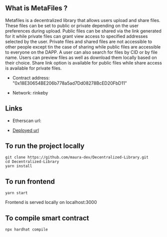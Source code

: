 


## What is MetaFiles ?

Metafiles is a decentralized library that allows users upload and share files. These files can be set to public or private depending on the user preferences during upload. Public files can be shared via the link generated for it while private files can grant view access to specified addresses selected by the user. Private files and shared files are not accessible to other people except tin the case of sharing while public files are accessible to everyone on the DAPP. 
A user can also search for files by CID or by file name. 
Users can preview files as well as download them locally based on their choice. Share link option is available for public files while share access is available for private files.

* Contract address: "0x18E30654BE206b778a5ad7Dd08278BcED20FbD11"

* Network: rinkeby


## Links

* Etherscan url:

* [Deployed url][]

[Deployed url]: https://metafiles.netlify.app

## To run the project locally

```
git clone https://github.com/maura-dev/Decentralized-Library.git
cd Decentralized-Library
yarn install
```

## To run frontend
```
yarn start
```
Frontend is served locally on localhost:3000

## To compile smart contract
```
npx hardhat compile
```
